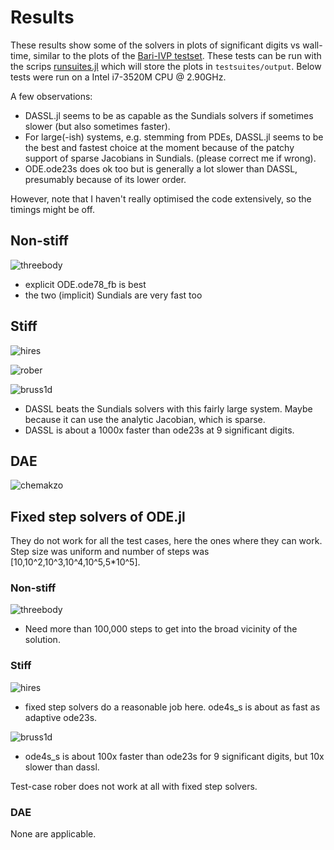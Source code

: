 # Results

These results show some of the solvers in plots of significant digits
vs wall-time, similar to the plots of the
[Bari-IVP testset](http://www.dm.uniba.it/~testset/testsetivpsolvers/).
These tests can be run with the scrips
[runsuites.jl](testsuites/runsuites.jl) which will store the plots in
`testsuites/output`.  Below tests were run on a Intel i7-3520M CPU @
2.90GHz.


A few observations:

- DASSL.jl seems to be as capable as the Sundials solvers if sometimes
  slower (but also sometimes faster).
- For large(-ish) systems, e.g. stemming from PDEs, DASSL.jl seems to
  be the best and fastest choice at the moment because of the patchy support of
  sparse Jacobians in Sundials. (please correct me if wrong).
- ODE.ode23s does ok too but is generally a lot slower than DASSL,
  presumably because of its lower order.

However, note that I haven't really optimised the code extensively, so
the timings might be off.

## Non-stiff

![threebody](img/scd-vs-walltime-threebody.png)

- explicit ODE.ode78_fb is best
- the two (implicit) Sundials are very fast too

## Stiff

![hires](img/scd-vs-walltime-hires.png)

![rober](img/scd-vs-walltime-rober.png)

![bruss1d](img/scd-vs-walltime-bruss1d.png)

- DASSL beats the Sundials solvers with this fairly large system.
  Maybe because it can use the analytic Jacobian, which is sparse.
- DASSL is about a 1000x faster than ode23s at 9 significant digits.

## DAE

![chemakzo](img/scd-vs-walltime-chemakzo.png)

## Fixed step solvers of ODE.jl

They do not work for all the test cases, here the ones where they can
work.  Step size was uniform and number of steps was
[10,10^2,10^3,10^4,10^5,5*10^5].

### Non-stiff

![threebody](img/fixedstep-scd-vs-walltime-threebody.png)

- Need more than 100,000 steps to get into the broad vicinity of the
  solution.

### Stiff

![hires](img/fixedstep-scd-vs-walltime-hires.png)

- fixed step solvers do a reasonable job here. ode4s_s is about as
  fast as adaptive ode23s.

![bruss1d](img/fixedstep-scd-vs-walltime-bruss1d.png)

- ode4s_s is about 100x faster than ode23s for 9 significant digits,
  but 10x slower than dassl.

Test-case rober does not work at all with fixed step solvers.

### DAE

None are applicable.
